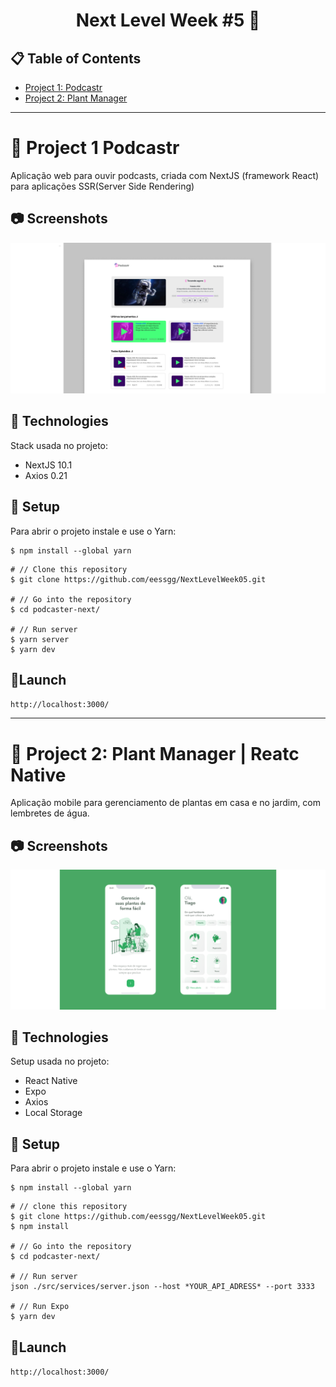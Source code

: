 # <center> Next Level Week #5 🚀 </center>

<!-- ![React](./templates/badge.png) -->


## 📋 Table of Contents

- [Project 1:  Podcastr](#projet-1-podcastr)
- [Project 2: Plant Manager](#project-2-plant-manager)
---


# 🚀 **Project 1 Podcastr**
Aplicação web para ouvir podcasts, criada com NextJS (framework React) para aplicações SSR(Server Side Rendering)

##  📷  Screenshots

![Podcastr](./templates/podcaster1.png)

## 📡 Technologies

Stack usada no projeto:
* NextJS 10.1
* Axios 0.21

## 🧰 Setup
Para abrir o projeto instale e use o Yarn:
```
$ npm install --global yarn
```

```
# // Clone this repository 
$ git clone https://github.com/eessgg/NextLevelWeek05.git

# // Go into the repository 
$ cd podcaster-next/

# // Run server
$ yarn server   
$ yarn dev
```

## 🎉Launch

``http://localhost:3000/``


---

# 🚀 Project 2: Plant Manager | Reatc Native
<!-- What is your project? -->

Aplicação mobile para gerenciamento de plantas em casa e no jardim, com lembretes de água.

##  📷  Screenshots

![Podcastr](./templates/plantapp.png)

## 📡 Technologies

Setup usada no projeto:
* React Native
* Expo
* Axios
* Local Storage

## 🧰 Setup
Para abrir o projeto instale e use o Yarn:
```
$ npm install --global yarn
```


```
# // clone this repository 
$ git clone https://github.com/eessgg/NextLevelWeek05.git
$ npm install

# // Go into the repository 
$ cd podcaster-next/

# // Run server
json ./src/services/server.json --host *YOUR_API_ADRESS* --port 3333

# // Run Expo
$ yarn dev
```

## 🎉Launch

``http://localhost:3000/``


